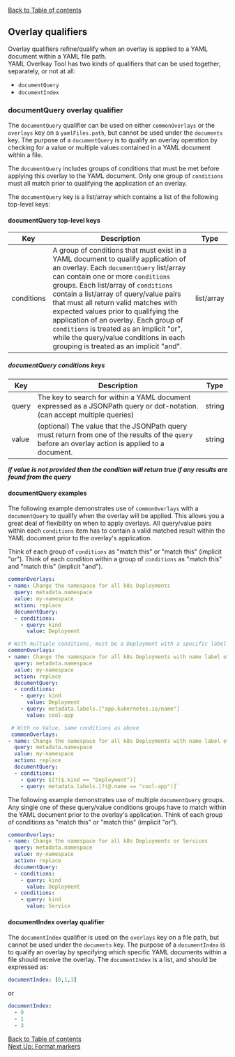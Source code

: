[Back to Table of contents](../index.md)

## Overlay qualifiers

Overlay qualifiers refine/qualify when an overlay is applied to a YAML document within a YAML file path.  
YAML Overlkay Tool has two kinds of qualifiers that can be used together, separately, or not at all:  
* `documentQuery`  
* `documentIndex`  


### documentQuery overlay qualifier

The `documentQuery` qualifier can be used on either `commonOverlays` or the `overlays` key on a `yamlFiles.path`, but cannot be used under the `documents` key.  The purpose of a `documentQuery` is to qualify an overlay operation by checking for a value or multiple values contained in a YAML document within a file.

The `documentQuery` includes groups of conditions that must be met before applying this overlay to the YAML document. Only one group of `conditions` must all match prior to qualifying the application of an overlay.

The `documentQuery` key is a list/array which contains a list of the following top-level keys:


#### documentQuery top-level keys

| Key | Description | Type |
| --- | --- | --- |
| conditions | A group of conditions that must exist in a YAML document to qualify application of an overlay. Each `documentQuery` list/array can contain one or more `conditions` groups.  Each list/array of `conditions` contain a list/array of query/value pairs that must all return valid matches with expected values prior to qualifying the application of an overlay. Each group of `conditions` is treated as an implicit "or", while the query/value conditions in each grouping is treated as an implicit "and". | list/array |


##### documentQuery conditions keys

| Key | Description | Type |
| --- | --- | --- |
| query | The key to search for within a YAML document expressed as a JSONPath query or dot-notation. (can accept multiple queries)| string |
| value | (optional) The value that the JSONPath query must return from one of the results of the `query` before an overlay action is applied to a document. | string |

***if value is not provided then the condition will return true if any results are found from the query***

#### documentQuery examples

The following example demonstrates use of `commonOverlays` with a `documentQuery` to qualify when the overlay will be applied.  This allows you a great deal of flexibility on when to apply overlays.  All query/value pairs within each `conditions` item has to contain a valid matched result within the YAML document prior to the overlay's application.  

Think of each group of `conditions` as "match this" or "match this" (implicit "or").  Think of each condition within a group of `conditions` as "match this" and "match this" (implicit "and").  

```yaml
commonOverlays:
- name: Change the namespace for all k8s Deployments
  query: metadata.namespace
  value: my-namespace
  action: replace
  documentQuery:
  - conditions:
    - query: kind
      value: Deployment

# With multiple conditions, must be a Deployment with a specific label to get applied
commonOverlays:
- name: Change the namespace for all k8s Deployments with name label of cool-app
  query: metadata.namespace
  value: my-namespace
  action: replace
  documentQuery:
  - conditions:
    - query: kind
      value: Deployment
    - query: metadata.labels.["app.kubernetes.io/name"]
      value: cool-app

 # With no Value, same conditions as above
 commonOverlays:
- name: Change the namespace for all k8s Deployments with name label of cool-app
  query: metadata.namespace
  value: my-namespace
  action: replace
  documentQuery:
  - conditions:
    - query: $[?($.kind == "Deployment")]
    - query: metadata.labels.[?(@.name == "cool-app")]`
```

The following example demonstrates use of multiple `documentQuery` groups.  Any single one of these query/value conditions groups have to match within the YAML document prior to the overlay's application. Think of each group of conditions as "match this" or "match this" (implicit "or").  

```yaml
commonOverlays:
- name: Change the namespace for all k8s Deployments or Services
  query: metadata.namespace
  value: my-namespace
  action: replace
  documentQuery:
  - conditions:
    - query: kind
      value: Deployment
  - conditions:
    - query: kind
      value: Service
```

#### documentIndex overlay qualifier

The `documentIndex` qualifier is used on the `overlays` key on a file path, but cannot be used under the `documents` key.  The purpose of a `documentIndex` is to qualify an overlay by specifying which specific YAML documents within a file should receive the overlay.  The `documentIndex` is a list, and should be expressed as:

```yaml
documentIndex: [0,1,3]
```

or

```yaml
documentIndex:
  - 0
  - 1
  - 3
```


[Back to Table of contents](../index.md)  
[Next Up: Format markers](formatMarkers.md)